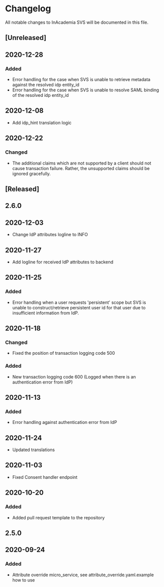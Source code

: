 # Changelog
All notable changes to InAcademia SVS will be documented in this file.

## [Unreleased]
## 2020-12-28
### Added
- Error handling for the case when SVS is unable to retrieve metadata against the resolved idp entity_id
- Error handling for the case when SVS is unable to resolve SAML binding of the resolved idp entity_id

## 2020-12-08
- Add idp_hint translation logic

## 2020-12-22
### Changed
- The additional claims which are not supported by a client should not cause transaction failure. Rather, the unsupported claims should be ignored gracefully.

## [Released]
## 2.6.0
## 2020-12-03
- Change IdP attributes logline to INFO

## 2020-11-27
- Add logline for received IdP attributes to backend

## 2020-11-25
### Added
- Error handling when a user requests 'persistent' scope but SVS is unable to construct/retrieve persistent user id for that user due to insufficient information from IdP.

## 2020-11-18
### Changed
- Fixed the position of transaction logging code 500
### Added
- New transaction logging code 600 (Logged when there is an authentication error from IdP)

## 2020-11-13
### Added
- Error handling against authentication error from IdP

## 2020-11-24
- Updated translations

## 2020-11-03
- Fixed Consent handler endpoint

## 2020-10-20
### Added
- Added pull request template to the repository

## 2.5.0
## 2020-09-24
### Added
- Attribute override micro_service, see attribute_override.yaml.example how to use
